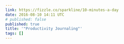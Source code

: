 ```yaml
---
link: https://fizzle.co/sparkline/10-minutes-a-day
date: 2016-08-10 14:11 UTC
# published: false
published: true
title: '"Productivity Journaling"'
tags: []
---
```



